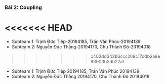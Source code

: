 ### Bài 2: Coupling
<<<<<<< HEAD
=======
- Subteam 1: Trịnh Đức Tiệp-20194185, Trần Văn Phúc-20194139
- Subteam 2: Nguyễn Đức Thắng-20194170, Chu Thành Đô-20194018




>>>>>>> c402dd343b6ccc208c17ddb2a8e63903b3db22a1

- Subteam 1: Trịnh Đức Tiệp 20194185, Trần Văn Phúc 20194139
- Subteam 2: Nguyễn Đức Thắng 20194170, Chu Thành Đô 20194018
